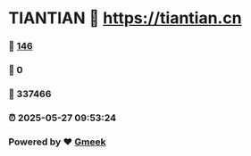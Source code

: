 # TIANTIAN :link: https://tiantian.cn 
### :page_facing_up: [146](https://tiantian.cn/tag.html) 
### :speech_balloon: 0 
### :hibiscus: 337466 
### :alarm_clock: 2025-05-27 09:53:24 
### Powered by :heart: [Gmeek](https://github.com/Meekdai/Gmeek)

